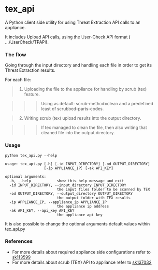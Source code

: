 # tex_api
A Python client side utility for using Threat Extraction API calls to an appliance.

It includes Upload API calls, using the User-Check API format ( …/UserCheck/TPAPI).

### The flow
Going through the input directory and handling each file in order to get its Threat Extraction results.

For each file:

> 1. Uploading the file to the appliance for handling by scrub (tex) feature.

>>> Using as default:  scrub-method=clean and a predefined least of scrubbed-parts-codes.
    
> 2. Writing scrub (tex) upload results into the output directory.
    
>>> If tex managed to clean the file, then also writing that cleaned file into the output directory.
    
### Usage
~~~~
python tex_api.py --help

usage: tex_api.py [-h] [-id INPUT_DIRECTORY] [-od OUTPUT_DIRECTORY]
                  [-ip APPLIANCE_IP] [-ak API_KEY]

optional arguments:
  -h, --help            show this help message and exit
  -id INPUT_DIRECTORY, --input_directory INPUT_DIRECTORY
                        the input files folder to be scanned by TEX
  -od OUTPUT_DIRECTORY, --output_directory OUTPUT_DIRECTORY
                        the output folder with TEX results
  -ip APPLIANCE_IP, --appliance_ip APPLIANCE_IP
                        the appliance ip address
  -ak API_KEY, --api_key API_KEY
                        the appliance api key
~~~~
It is also possible to change the optional arguments default values within tex_api.py

### References
* For more details about required appliance side configurations refer to [sk113599](https://supportcenter.checkpoint.com/supportcenter/portal?eventSubmit_doGoviewsolutiondetails=&solutionid=sk113599)
* For more details about scrub (TEX) API to appliance refer to [sk137032](https://supportcenter.checkpoint.com/supportcenter/portal?eventSubmit_doGoviewsolutiondetails=&solutionid=sk137032&partition=General&product=Threat)

